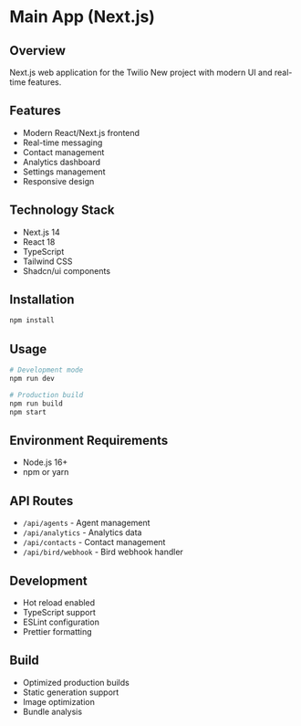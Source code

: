 # Main App (Next.js)

## Overview
Next.js web application for the Twilio New project with modern UI and real-time features.

## Features
- Modern React/Next.js frontend
- Real-time messaging
- Contact management
- Analytics dashboard
- Settings management
- Responsive design

## Technology Stack
- Next.js 14
- React 18
- TypeScript
- Tailwind CSS
- Shadcn/ui components

## Installation
```bash
npm install
```

## Usage
```bash
# Development mode
npm run dev

# Production build
npm run build
npm start
```

## Environment Requirements
- Node.js 16+
- npm or yarn

## API Routes
- `/api/agents` - Agent management
- `/api/analytics` - Analytics data
- `/api/contacts` - Contact management
- `/api/bird/webhook` - Bird webhook handler

## Development
- Hot reload enabled
- TypeScript support
- ESLint configuration
- Prettier formatting

## Build
- Optimized production builds
- Static generation support
- Image optimization
- Bundle analysis
